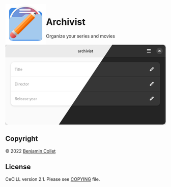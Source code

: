 <img style="vertical-align: middle;" src="data/icons/hicolor/scalable/apps/fr.mrben.Archivist.svg" width="128" height="128" align="left">

# Archivist

Organize your series and movies

![](data/screenshot.png)

## Copyright

© 2022 [Benjamin Collet](https://github.com/mrBen)

## License

CeCILL version 2.1. Please see [COPYING](COPYING) file.
